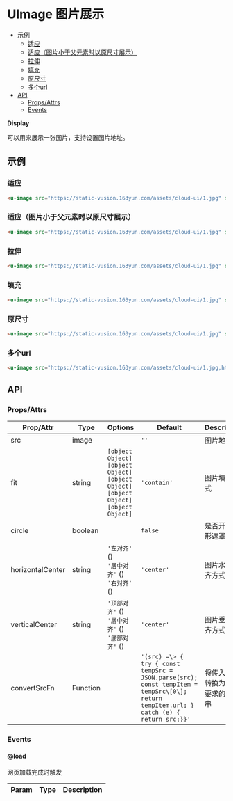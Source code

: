 <!-- 该 README.md 根据 api.yaml 和 docs/*.md 自动生成，为了方便在 GitHub 和 NPM 上查阅。如需修改，请查看源文件 -->

# UImage 图片展示

- [示例](#示例)
    - [适应](#适应)
    - [适应（图片小于父元素时以原尺寸展示）](#适应图片小于父元素时以原尺寸展示)
    - [拉伸](#拉伸)
    - [填充](#填充)
    - [原尺寸](#原尺寸)
    - [多个url](#多个url)
- [API]()
    - [Props/Attrs](#propsattrs)
    - [Events](#events)

**Display**

可以用来展示一张图片，支持设置图片地址。

## 示例
### 适应

``` html
<u-image src="https://static-vusion.163yun.com/assets/cloud-ui/1.jpg" style="width: 300px; height: 150px;" fit="contain"></u-image>
```

### 适应（图片小于父元素时以原尺寸展示）

``` html
<u-image src="https://static-vusion.163yun.com/assets/cloud-ui/1.jpg" style="width: 300px; height: 150px;" fit="scale-down"></u-image>
```

### 拉伸

``` html
<u-image src="https://static-vusion.163yun.com/assets/cloud-ui/1.jpg" style="width: 300px; height: 150px;" fit="fill"></u-image>
```

### 填充

``` html
<u-image src="https://static-vusion.163yun.com/assets/cloud-ui/1.jpg" style="width: 300px; height: 150px;" fit="cover"></u-image>
```

### 原尺寸

``` html
<u-image src="https://static-vusion.163yun.com/assets/cloud-ui/1.jpg" style="width: 300px; height: 150px;" fit="none"></u-image>
```
### 多个url

``` html
<u-image src="https://static-vusion.163yun.com/assets/cloud-ui/1.jpg,https://static-vusion.163yun.com/assets/cloud-ui/1.jpg,https://static-vusion.163yun.com/assets/cloud-ui/1.jpg" style="width: 300px; height: 150px;" fit="none"></u-image>
```

## API
### Props/Attrs

| Prop/Attr | Type | Options | Default | Description |
| --------- | ---- | ------- | ------- | ----------- |
| src | image |  | `''` | 图片地址 |
| fit | string | `[object Object]`<br/>`[object Object]`<br/>`[object Object]`<br/>`[object Object]`<br/>`[object Object]` | `'contain'` | 图片填充方式 |
| circle | boolean |  | `false` | 是否开启圆形遮罩 |
| horizontalCenter | string | `'左对齐'` ()<br/>`'居中对齐'` ()<br/>`'右对齐'` () | `'center'` | 图片水平对齐方式 |
| verticalCenter | string | `'顶部对齐'` ()<br/>`'居中对齐'` ()<br/>`'底部对齐'` () | `'center'` | 图片垂直对齐方式 |
| convertSrcFn | Function |  | `'(src) =\> {  try { const tempSrc = JSON.parse(src); const tempItem = tempSrc\[0\]; return tempItem.url; } catch (e) { return src;}}'` | 将传入的src转换为符合要求的字符串 |

### Events

#### @load

网页加载完成时触发

| Param | Type | Description |
| ----- | ---- | ----------- |

